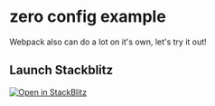 # zero config example

Webpack also can do a lot on it's own, let's try it out!

## Launch Stackblitz
[![Open in StackBlitz](https://developer.stackblitz.com/img/open_in_stackblitz.svg)](https://stackblitz.com/fork/github/tanjaChristina/frontendTooling/tree/main/zero-configuration)
